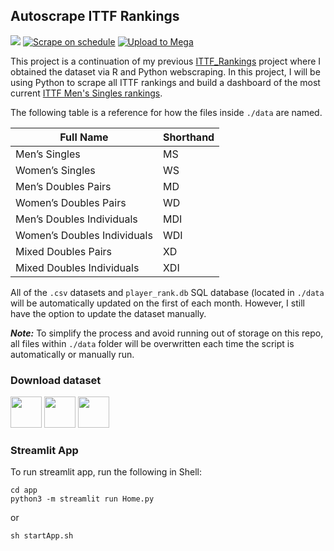 ## Autoscrape ITTF Rankings

[![](https://img.shields.io/badge/-Dashboard-blue)](https://ittf-autoscrape.onrender.com/) [![Scrape on schedule](https://github.com/kenf1/ITTF-Autoscrape/actions/workflows/scrape.yml/badge.svg?branch=main)](https://github.com/kenf1/ITTF-Autoscrape/actions/workflows/scrape.yml) [![Upload to Mega](https://github.com/kenf1/ITTF-Autoscrape/actions/workflows/upload_mega.yml/badge.svg?branch=main)](https://github.com/kenf1/ITTF-Autoscrape/actions/workflows/upload_mega.yml)

This project is a continuation of my previous [ITTF_Rankings](https://github.com/kenf1/TT-DS/tree/main/Rankings) project where I obtained the dataset via R and Python webscraping. In this project, I will be using Python to scrape all ITTF rankings and build a dashboard of the most current [ITTF Men's Singles rankings](https://www.ittf.com/rankings/).

The following table is a reference for how the files inside `./data` are named.

|Full Name|Shorthand|
|---|---|
|Men’s Singles|MS|
|Women’s Singles|WS|
|Men’s Doubles Pairs|MD|
|Women’s Doubles Pairs|WD|
|Men’s Doubles Individuals|MDI|
|Women’s Doubles Individuals|WDI|
|Mixed Doubles Pairs|XD|
|Mixed Doubles Individuals|XDI|

All of the `.csv` datasets and `player_rank.db` SQL database (located in `./data` will be automatically updated on the first of each month. However, I still have the option to update the dataset manually.

***Note:*** To simplify the process and avoid running out of storage on this repo, all files within `./data` folder will be overwritten each time the script is automatically or manually run.

### Download dataset

<a href="https://github.com/kenf1/ITTF-Autoscrape/tree/main/data"><img src="https://logosmarcas.net/wp-content/uploads/2020/12/GitHub-Simbolo.png" height="50" /></a> <a href="https://mega.nz/folder/cIwFQKbI#F4BzQEww3yQSMUj5THSZjw"><img src="http://icons.iconarchive.com/icons/papirus-team/papirus-apps/512/mega-icon.png" height="50" /></a> <a href="https://www.kaggle.com/datasets/bmarcg/ittf-rankings-may-2022"><img src="https://cdn.icon-icons.com/icons2/2699/PNG/512/kaggle_logo_icon_168474.png" height="50" /></a>

### Streamlit App

To run streamlit app, run the following in Shell:

```{shell}
cd app
python3 -m streamlit run Home.py
```

or

```{shell}
sh startApp.sh
```
